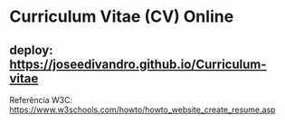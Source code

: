 # Curriculum Vitae (CV) Online

## deploy: <link> https://joseedivandro.github.io/Curriculum-vitae</link>

Referência W3C: https://www.w3schools.com/howto/howto_website_create_resume.asp
